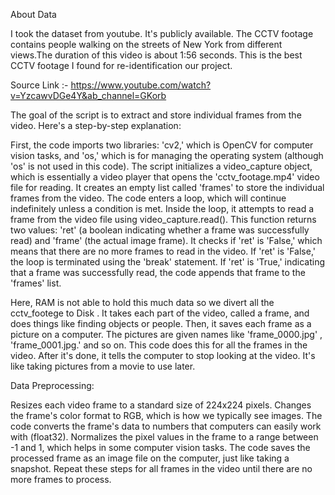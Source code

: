 About Data



I took the dataset from youtube. It's publicly available. The CCTV footage contains people walking on the streets of New York from different views.The duration of this video is about 1:56 seconds. This is the best CCTV footage I found for re-identification our project.

Source Link :- https://www.youtube.com/watch?v=YzcawvDGe4Y&ab_channel=GKorb

The goal of the script is to extract and store individual frames from the video.
Here's a step-by-step explanation:

First, the code imports two libraries: 'cv2,' which is OpenCV for computer vision tasks, and 'os,' which is for managing the operating system (although 'os' is not used in this code).
The script initializes a video_capture object, which is essentially a video player that opens the 'cctv_footage.mp4' video file for reading.
It creates an empty list called 'frames' to store the individual frames from the video.
The code enters a loop, which will continue indefinitely unless a condition is met.
Inside the loop, it attempts to read a frame from the video file using video_capture.read(). This function returns two values: 'ret' (a boolean indicating whether a frame was successfully read) and 'frame' (the actual image frame).
It checks if 'ret' is 'False,' which means that there are no more frames to read in the video. If 'ret' is 'False,' the loop is terminated using the 'break' statement.
If 'ret' is 'True,' indicating that a frame was successfully read, the code appends that frame to the 'frames' list.


Here, RAM is not able to hold this much data so we divert all the cctv_footege to Disk
.
It takes each part of the video, called a frame, and does things like finding objects or people. Then, it saves each frame as a picture on a computer. The pictures are given names like 'frame_0000.jpg' , 'frame_0001.jpg.' and so on. This code does this for all the frames in the video. After it's done, it tells the computer to stop looking at the video. It's like taking pictures from a movie to use later.






Data Preprocessing:

Resizes each video frame to a standard size of 224x224 pixels.
Changes the frame's color format to RGB, which is how we typically see images.
The code converts the frame's data to numbers that computers can easily work with (float32).
Normalizes the pixel values in the frame to a range between -1 and 1, which helps in some computer vision tasks.
The code saves the processed frame as an image file on the computer, just like taking a snapshot.
Repeat these steps for all frames in the video until there are no more frames to process.

